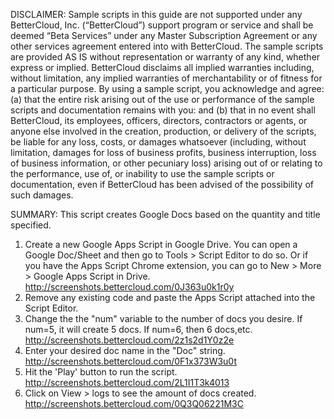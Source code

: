 DISCLAIMER: Sample scripts in this guide are not supported under any BetterCloud, Inc. (“BetterCloud”) support program or service and shall be deemed “Beta Services” under any Master Subscription Agreement or any other services agreement entered into with BetterCloud. The sample scripts are provided AS IS without representation or warranty of any kind, whether express or implied. BetterCloud disclaims all implied warranties including, without limitation, any implied warranties of merchantability or of fitness for a particular purpose. By using a sample script, you acknowledge and agree: (a) that the entire risk arising out of the use or performance of the sample scripts and documentation remains with you: and (b) that in no event shall BetterCloud, its employees, officers, directors, contractors or agents, or anyone else involved in the creation, production, or delivery of the scripts, be liable for any loss, costs, or damages whatsoever (including, without limitation, damages for loss of business profits, business interruption, loss of business information, or other pecuniary loss) arising out of or relating to the performance, use of, or inability to use the sample scripts or documentation, even if BetterCloud has been advised of the possibility of such damages.

SUMMARY: This script creates Google Docs based on the quantity and title specified.

1) Create a new Google Apps Script in Google Drive. You can open a Google Doc/Sheet and then go to Tools > Script Editor to do so. Or if you have the Apps Script Chrome extension, you can go to New > More > Google Apps Script in Drive. http://screenshots.bettercloud.com/0J363u0k1r0y
2) Remove any existing code and paste the Apps Script attached into the Script Editor.
3) Change the the "num" variable to the number of docs you desire. If num=5, it will create 5 docs. If num=6, then 6 docs,etc. http://screenshots.bettercloud.com/2z1s2d1Y0z2e
4) Enter your desired doc name in the "Doc" string. http://screenshots.bettercloud.com/0F1x373W3u0t
4) Hit the 'Play' button to run the script. http://screenshots.bettercloud.com/2L1I1T3k4013
5) Click on View > logs to see the amount of docs created. http://screenshots.bettercloud.com/0Q3Q06221M3C
